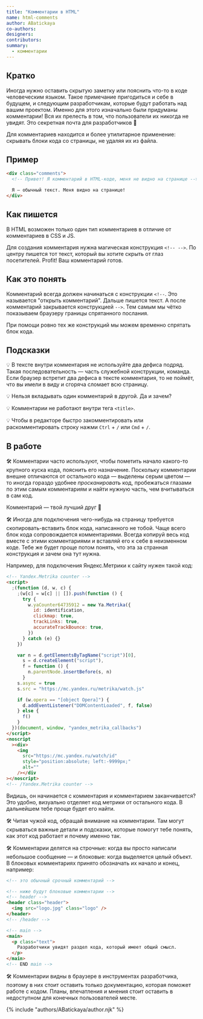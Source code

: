 ```yaml
---
title: "Комментарии в HTML"
name: html-comments
author: ABatickaya
co-authors:
designers:
contributors:
summary:
  - комментарии
---
```


## Кратко

Иногда нужно оставить скрытую заметку или пояснить что-то в коде человеческим языком. Такое примечание пригодиться и себе в будущем, и следующим разработчикам, которые будут работать над вашим проектом. Именно для этого изначально были придуманы комментарии! Вся их прелесть в том, что пользователи их никогда не увидят. Это секретная почта для разработчиков 🤫

Для комментариев находится и более утилитарное применение: скрывать блоки кода со страницы, не удаляя их из файла.

## Пример

```html
<div class="comments">
  <!-- Привет! Я комментарий в HTML-коде, меня не видно на странице -->

  Я — обычный текст. Меня видно на странице!
</div>
```

## Как пишется

В HTML возможен только один тип комментариев в отличие от комментариев в CSS и JS.

Для создания комментария нужна магическая конструкция `<!-- -->`. По центру пишется тот текст, который вы хотите скрыть от глаз посетителей. Profit! Ваш комментарий готов.

## Как это понять

Комментарий всегда должен начинаться с конструкции `<!--`. Это называется "открыть комментарий". Дальше пишется текст. А после комментарий закрывается конструкцией `-->`. Тем самым мы чётко показываем браузеру границы спрятанного послания.

При помощи ровно тех же конструкций мы можем временно спрятать блок кода.

## Подсказки

💡 В тексте внутри комментария не используйте два дефиса подряд. Такая последовательность — часть служебной конструкции, команда. Если браузер встретит два дефиса в тексте комментария, то не поймёт, что вы имели в виду и сгоряча сломает всю страницу.

💡 Нельзя вкладывать один комментарий в другой. Да и зачем?

💡 Комментарии не работают внутри тега `<title>`.

💡 Чтобы в редакторе быстро закомментировать или раскомментировать строку нажми `Ctrl` + `/` или `Cmd` + `/`.

## В работе

🛠 Комментарии часто используют, чтобы пометить начало какого-то крупного куска кода, пояснить его назначение. Поскольку комментарии внешне отличаются от остального кода — выделены серым цветом — то иногда гораздо удобнее _просканировать_ код, пробежаться глазами по этим самым комментариям и найти нужную часть, чем вчитываться в сам код.

Комментарий — твой лучший друг 🤝

🛠 Иногда для подключения чего-нибудь на страницу требуется скопировать-вставить блок кода, написанного не тобой. Чаще всего блок кода сопровождается комментариями. Всегда копируй весь код вместе с этими комментариями и вставляй его к себе в неизменном коде. Тебе же будет проще потом понять, что эта за странная конструкция и зачем она тут нужна.

Например, для подключения Яндекс.Метрики к сайту нужен такой код:

```html
<!-- Yandex.Metrika counter -->
<script>
  ;(function (d, w, c) {
    ;(w[c] = w[c] || []).push(function () {
      try {
        w.yaCounter64735912 = new Ya.Metrika({
          id: identification,
          clickmap: true,
          trackLinks: true,
          accurateTrackBounce: true,
        })
      } catch (e) {}
    })

    var n = d.getElementsByTagName("script")[0],
      s = d.createElement("script"),
      f = function () {
        n.parentNode.insertBefore(s, n)
      }
    s.async = true
    s.src = "https://mc.yandex.ru/metrika/watch.js"

    if (w.opera == "[object Opera]") {
      d.addEventListener("DOMContentLoaded", f, false)
    } else {
      f()
    }
  })(document, window, "yandex_metrika_callbacks")
</script>
<noscript
  ><div>
    <img
      src="https://mc.yandex.ru/watch/id"
      style="position:absolute; left:-9999px;"
      alt=""
    /></div
></noscript>
<!-- /Yandex.Metrika counter -->
```

Видишь, он начинается с комментария и комментарием заканчивается? Это удобно, визуально отделяет код метрики от остального кода. В дальнейшем тебе проще будет его найти.

🛠 Читая чужой код, обращай внимание на комментарии. Там могут скрываться важные детали и подсказки, которые помогут тебе понять, как этот код работает и почему именно так.

🛠 Комментарии делятся на строчные: когда вы просто написали небольшое сообщение — и блоковые: когда выделяется целый объект. В блоковых комментариях принято обозначать их начало и конец, например:

```html
<!-- это обычный срочный комментарий -->

<!-- ниже будут блоковые комментарии -->
<!-- header -->
<header class="header">
  <img src="logo.jpg" class="logo" />
</header>
<!-- /header -->

<!-- main -->
<main>
  <p class="text">
    Разработчики увидят раздел кода, который имеет общий смысл.
  </p>
</main>
<!-- END main -->
```

🛠 Комментарии видны в браузере в инструментах разработчика, поэтому в них стоит оставить только документацию, которая поможет работе с кодом. Планы, впечатления и мнения стоит оставить в недоступном для конечных пользователей месте.

{% include "authors/ABatickaya/author.njk" %}

